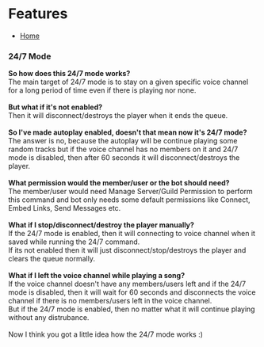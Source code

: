 <h1>Features</h1>
<p>
  <ul>
    <li><a href = "README.md">Home</a></li>
    </ul>
  </p>
<h3>24/7 Mode</h3>
<p>
  <b>So how does this 24/7 mode works?</b><br> The main target of 24/7 mode is to stay on a given specific voice channel for a long period of time even if there is playing nor none.<br><br>
  <b>But what if it's not enabled?</b> <br>Then it will disconnect/destroys the player when it ends the queue.<br><br>
  <b>So I've made autoplay enabled, doesn't that mean now it's 24/7 mode?</b><br> The answer is no, because the autoplay will be continue playing some random tracks but if the voice channel has no members on it and 24/7 mode is disabled, then after 60 seconds it will disconnect/destroys the player.<br><br>
  <b>What permission would the member/user or the bot should need?</b> <br>The member/user would need Manage Server/Guild Permission to perform this command and bot only needs some default permissions like Connect, Embed Links, Send Messages etc.<br><br>
  <b>What if I stop/disconnect/destroy the player manually?</b><br>
  If the 24/7 mode is enabled, then it will connecting to voice channel when it saved while running the 24/7 command.<br>
  If its not enabled then it will just disconnect/stop/destroys the player and clears the queue normally.<br><br>
  <b>What if I left the voice channel while playing a song?</b><br>
  If the voice channel doesn't have any members/users left and if the 24/7 mode is disabled, then it will wait for 60 seconds and disconnects the voice channel if there is no members/users left in the voice channel.<br>
  But if the 24/7 mode is enabled, then no matter what it will continue playing without any distrubance.<br><br>
  Now I think you got a little idea how the 24/7 mode works :)
  </p>
